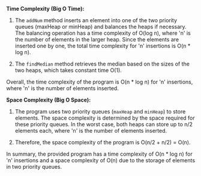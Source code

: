 **Time Complexity (Big O Time):**

1. The `addNum` method inserts an element into one of the two priority queues (maxHeap or minHeap) and balances the heaps if necessary. The balancing operation has a time complexity of O(log n), where 'n' is the number of elements in the larger heap. Since the elements are inserted one by one, the total time complexity for 'n' insertions is O(n * log n).

2. The `findMedian` method retrieves the median based on the sizes of the two heaps, which takes constant time O(1).

Overall, the time complexity of the program is O(n * log n) for 'n' insertions, where 'n' is the number of elements inserted.

**Space Complexity (Big O Space):**

1. The program uses two priority queues (`maxHeap` and `minHeap`) to store elements. The space complexity is determined by the space required for these priority queues. In the worst case, both heaps can store up to n/2 elements each, where 'n' is the number of elements inserted.

2. Therefore, the space complexity of the program is O(n/2 + n/2) = O(n).

In summary, the provided program has a time complexity of O(n * log n) for 'n' insertions and a space complexity of O(n) due to the storage of elements in two priority queues.
